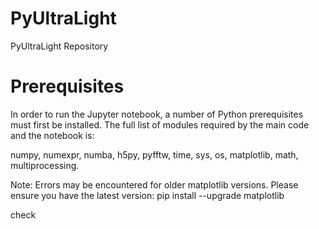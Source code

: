 # PyUltraLight
PyUltraLight Repository


# Prerequisites

In order to run the Jupyter notebook, a number of Python prerequisites must first be installed. The full list of modules required by the main code and the notebook is:

numpy, numexpr, numba, h5py, pyfftw, time, sys, os, matplotlib, math, multiprocessing.

Note: Errors may be encountered for older matplotlib versions. Please ensure you have the latest version:
pip install --upgrade matplotlib

check

